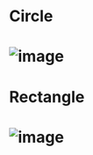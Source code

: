 Circle
=========================================================================================
![image](https://github.com/user-attachments/assets/0f1dd20a-6b78-4c98-9051-63d00efd4dfa)
=========================================================================================
Rectangle
=========================================================================================
![image](https://github.com/user-attachments/assets/c5c70e8b-ad4a-46b2-8e51-28551b306663)
=========================================================================================

